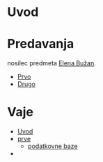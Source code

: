 # Uvod

# Predavanja
nosilec predmeta [Elena Bužan](mail://elena.buzan@gmail.com).

- [Prvo](Prvo_Predavanje.md)
- [Drugo](Drugo_Predavanje.md)
# Vaje
- [Uvod](Uvod_Vaje.md)
- [prve](3.%20Letnik/1.Semester/Evolucijska%20in%20populacijska%20genomika/Prve_Vaje.md)
	- [podatkovne baze](Podatkovne_Baze.md)
- 
